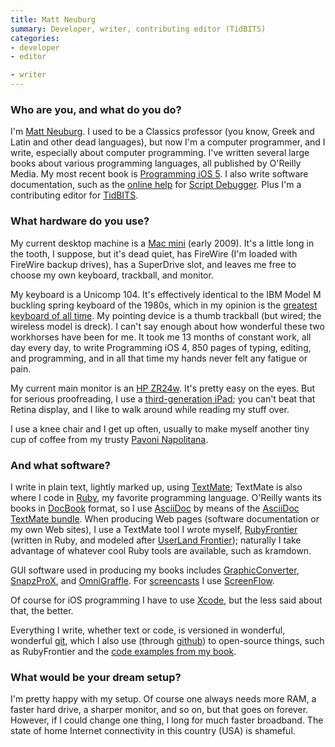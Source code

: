 ```yaml
---
title: Matt Neuburg
summary: Developer, writer, contributing editor (TidBITS)
categories:
- developer
- editor

- writer
---
```


### Who are you, and what do you do?

I'm [Matt Neuburg](http://www.apeth.net/matt/default.html "Matt's website."). I used to be a Classics professor (you know, Greek and Latin and other dead languages), but now I'm a computer programmer, and I write, especially about computer programming. I've written several large books about various programming languages, all published by O'Reilly Media. My most recent book is [Programming iOS 5](http://shop.oreilly.com/product/0636920023562.do "Matt's iOS programming book."). I also write software documentation, such as the [online help](http://www.apeth.com/sd5help/index.html "The online manual for Script Debugger.") for [Script Debugger][script-debugger]. Plus I'm a contributing editor for [TidBITS](http://tidbits.com/ "The TidBITS website.").

### What hardware do you use?

My current desktop machine is a [Mac mini][mac-mini] (early 2009). It's a little long in the tooth, I suppose, but it's dead quiet, has FireWire (I'm loaded with FireWire backup drives), has a SuperDrive slot, and leaves me free to choose my own keyboard, trackball, and monitor.

My keyboard is a Unicomp 104. It's effectively identical to the IBM Model M buckling spring keyboard of the 1980s, which in my opinion is the [greatest keyboard of all time](http://tidbits.com/article/10101 "A TidBITS article on keyboards."). My pointing device is a thumb trackball (but wired; the wireless model is dreck). I can't say enough about how wonderful these two workhorses have been for me. It took me 13 months of constant work, all day every day, to write Programming iOS 4, 850 pages of typing, editing, and programming, and in all that time my hands never felt any fatigue or pain.

My current main monitor is an [HP ZR24w][zr24w]. It's pretty easy on the eyes. But for serious proofreading, I use a [third-generation iPad][ipad-3]; you can't beat that Retina display, and I like to walk around while reading my stuff over.

I use a knee chair and I get up often, usually to make myself another tiny cup of coffee from my trusty [Pavoni Napolitana][napolitana].

### And what software?

I write in plain text, lightly marked up, using [TextMate][]; TextMate is also where I code in [Ruby][], my favorite programming language. O'Reilly wants its books in [DocBook][] format, so I use [AsciiDoc][] by means of the [AsciiDoc TextMate bundle][asciidoc-textmate]. When producing Web pages (software documentation or my own Web sites), I use a TextMate tool I wrote myself, [RubyFrontier][] (written in Ruby, and modeled after [UserLand Frontier][frontier]); naturally I take advantage of whatever cool Ruby tools are available, such as kramdown.

GUI software used in producing my books includes [GraphicConverter][], [SnapzProX][snapz-pro-x], and [OmniGraffle][]. For [screencasts](http://www.latenightsw.com/sd5/script-debugger-tutorials/ "Tutorials for Script Debugger.") I use [ScreenFlow][].

Of course for iOS programming I have to use [Xcode][], but the less said about that, the better.

Everything I write, whether text or code, is versioned in wonderful, wonderful [git][], which I also use (through [github][]) to open-source things, such as RubyFrontier and the [code examples from my book](https://github.com/mattneub/Programming-iOS-Book-Examples "The code examples from Matt's book.").

### What would be your dream setup?

I'm pretty happy with my setup. Of course one always needs more RAM, a faster hard drive, a sharper monitor, and so on, but that goes on forever. However, if I could change one thing, I long for much faster broadband. The state of home Internet connectivity in this country (USA) is shameful.

[ipad-3]: https://www.apple.com/ipad/ "A tablet device with a retina display."
[mac-mini]: https://www.apple.com/mac-mini/ "A small desktop computer."
[napolitana]: http://www.pavonishop.com/lapavnap.html "A coffee machine."
[zr24w]: https://www.amazon.com/HP-ZR24w-24-inch-S-IPS-Monitor/dp/B003D1ADUU "A 24 inch LCD screen."
[asciidoc-textmate]: https://github.com/zuckschwerdt/asciidoc.tmbundle "A TextMate bundle for working with AsciiDoc."
[asciidoc]: http://www.methods.co.nz/asciidoc/ "A text file format and software that's easily translated to other formats."
[docbook]: https://docbook.org/ "A schema suited to writing books."
[frontier]: http://frontier.userland.com/ "A web development/serving platform."
[git]: https://git-scm.com/ "A version control system."
[github]: https://github.com/ "A Git code repository service."
[graphicconverter]: https://www.lemkesoft.de/en/products/graphicconverter/ "A Swiss Army Knife graphics tool for the Mac."
[omnigraffle]: https://www.omnigroup.com/omnigraffle/ "Diagramming software for the Mac."
[ruby]: https://www.ruby-lang.org/en/ "An interpreted scripting language."
[rubyfrontier]: http://www.apeth.com/RubyFrontierDocs/default.html "A static site generator."
[screenflow]: http://www.telestream.net/screenflow/overview.htm "A screencasting studio for the Mac."
[script-debugger]: https://latenightsw.com/sd4/ "An AppleScript IDE for the Mac."
[snapz-pro-x]: https://www.ambrosiasw.com/utilities/snapzprox/ "A screenshot and screencast tool for Mac OS X."
[textmate]: https://macromates.com/ "A text editor for the Mac."
[xcode]: https://en.wikipedia.org/wiki/Xcode "An IDE for Mac developers."
